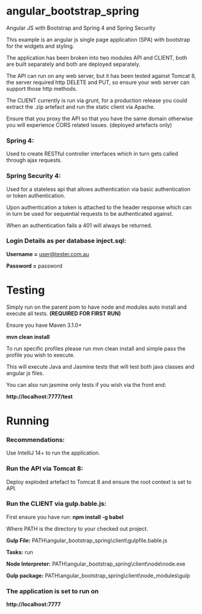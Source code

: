 angular_bootstrap_spring
========================

Angular JS with Bootstrap and Spring 4 and Spring Security

This example is an angular js single page application (SPA) with bootstrap for the widgets and styling.

The application has been broken into two modules API and CLIENT, both are built separately and both are deployed separately.

The API can run on any web server, but it has been tested against Tomcat 8, the server required http DELETE and PUT, so ensure your web server can support those http methods.

The CLIENT currently is run via grunt, for a production release you could extract the .zip artefact and run the static client via Apache.

Ensure that you proxy the API so that you have the same domain otherwise you will experience CORS related issues. (deployed artefacts only)

### Spring 4:
Used to create RESTful controller interfaces which in turn gets called through ajax requests.
	
### Spring Security 4:
Used for a stateless api that allows authentication via basic authentication or token authentication.

Upon authentication a token is attached to the header response which can in turn be used for sequential requests to be authenticated against.

When an authentication fails a 401 will always be returned.

### Login Details as per database inject.sql:
**Username =** user@tester.com.au

**Password =** password

Testing
====================
Simply run on the parent pom to have node and modules auto install and execute all tests. **(REQUIRED FOR FIRST RUN)**

Ensure you have Maven 3.1.0+

**mvn clean install**

To run specific profiles please run mvn clean install and simple pass the profile you wish to execute.

This will execute Java and Jasmine tests that will test both java classes and angular js files.

You can also run jasmine only tests if you wish via the front end:

**http://localhost:7777/test**

Running
====================

### Recommendations:

Use IntelliJ 14+ to run the application.

### Run the API via Tomcat 8:

Deploy exploded artefact to Tomcat 8 and ensure the root context is set to API.

### Run the CLIENT via gulp.bable.js:

First ensure you have run: **npm install -g babel**

Where PATH is the directory to your checked out project.

**Gulp File:** PATH\angular_bootstrap_spring\client\gulpfile.bable.js

**Tasks:** run

**Node Interpreter:** PATH\angular_bootstrap_spring\client\node\node.exe

**Gulp package:** PATH\angular_bootstrap_spring\client\node_modules\gulp

### The application is set to run on

**http://localhost:7777**

